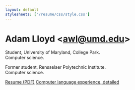 ```yaml
---
layout: default
stylesheets: ['/resume/css/style.css']
---
```


# Adam Lloyd &lt;<awl@umd.edu>&gt;

Student, University of Maryland, College Park.<br />
Computer science.

Former student, Rensselaer Polytechnic Institute.<br />
Computer science.

[Resume (PDF)](pdf/resume.pdf)
[Computer language experience, detailed](languages/)
